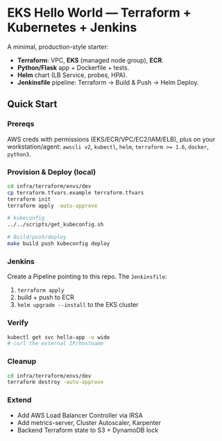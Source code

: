 # EKS Hello World — Terraform + Kubernetes + Jenkins

A minimal, production-style starter:
- **Terraform**: VPC, **EKS** (managed node group), **ECR**.
- **Python/Flask** app + Dockerfile + tests.
- **Helm** chart (LB Service, probes, HPA).
- **Jenkinsfile** pipeline: Terraform → Build & Push → Helm Deploy.

## Quick Start

### Prereqs
AWS creds with permissions (EKS/ECR/VPC/EC2/IAM/ELB), plus on your workstation/agent: `awscli v2`, `kubectl`, `helm`, `terraform >= 1.6`, `docker`, `python3`.

### Provision & Deploy (local)
```bash
cd infra/terraform/envs/dev
cp terraform.tfvars.example terraform.tfvars
terraform init
terraform apply -auto-approve

# kubeconfig
../../scripts/get_kubeconfig.sh

# Build/push/deploy
make build push kubeconfig deploy
```

### Jenkins
Create a Pipeline pointing to this repo. The `Jenkinsfile`:
1) `terraform apply`
2) build + push to ECR
3) `helm upgrade --install` to the EKS cluster

### Verify
```bash
kubectl get svc hello-app -o wide
# curl the external IP/hostname
```

### Cleanup
```bash
cd infra/terraform/envs/dev
terraform destroy -auto-approve
```

### Extend
- Add AWS Load Balancer Controller via IRSA
- Add metrics-server, Cluster Autoscaler, Karpenter
- Backend Terraform state to S3 + DynamoDB lock

